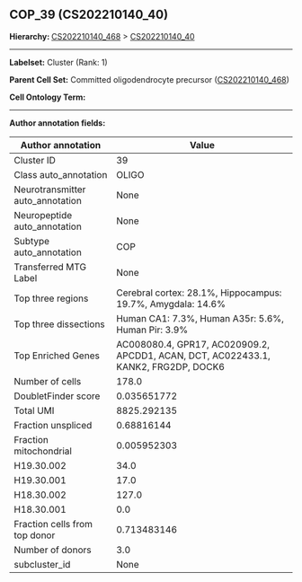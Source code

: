## COP_39 (CS202210140_40)
<b>Hierarchy: </b>
[CS202210140_468](https://purl.brain-bican.org/taxonomy/CS202210140#CS202210140_468) >
[CS202210140_40](https://purl.brain-bican.org/taxonomy/CS202210140#CS202210140_40)

---


**Labelset:** Cluster (Rank: 1)

**Parent Cell Set:** Committed oligodendrocyte precursor ([CS202210140_468](https://purl.brain-bican.org/taxonomy/CS202210140#CS202210140_468))



**Cell Ontology Term:** 

[MARKER GENES.]: #


---

[TRANSFERRED ANNOTATIONS.]: #


[AUTHOR ANNOTATION FIELDS.]: #


**Author annotation fields:**

| Author annotation | Value |
|-------------------|-------|
|Cluster ID|39|
|Class auto_annotation|OLIGO|
|Neurotransmitter auto_annotation|None|
|Neuropeptide auto_annotation|None|
|Subtype auto_annotation|COP|
|Transferred MTG Label|None|
|Top three regions|Cerebral cortex: 28.1%, Hippocampus: 19.7%, Amygdala: 14.6%|
|Top three dissections|Human CA1: 7.3%, Human A35r: 5.6%, Human Pir: 3.9%|
|Top Enriched Genes|AC008080.4, GPR17, AC020909.2, APCDD1, ACAN, DCT, AC022433.1, KANK2, FRG2DP, DOCK6|
|Number of cells|178.0|
|DoubletFinder score|0.035651772|
|Total UMI|8825.292135|
|Fraction unspliced|0.68816144|
|Fraction mitochondrial|0.005952303|
|H19.30.002|34.0|
|H19.30.001|17.0|
|H18.30.002|127.0|
|H18.30.001|0.0|
|Fraction cells from top donor|0.713483146|
|Number of donors|3.0|
|subcluster_id|None|
